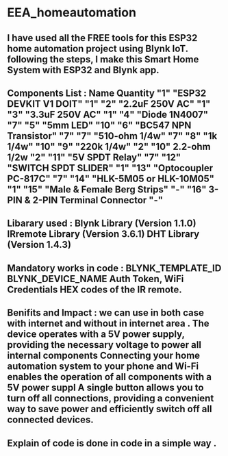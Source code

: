 # EEA_homeautomation
I have used all the FREE tools for this ESP32 home automation project using Blynk IoT. 
following   the steps, I make this Smart Home System with ESP32 and Blynk app.
------------------------------------------------------------------------------------------------------------------------
 Components List   : 
	Name	                               			Quantity
"1"	"ESP32 DEVKIT V1 DOIT"	             		"1"
"2"	"2.2uF 250V AC"	                      	"1"
"3"	"3.3uF 250V AC"	                      	"1"
"4"	"Diode 1N4007"                         "7"
"5"	"5mm LED"							              	"10"
"6"	"BC547 NPN Transistor"			        	"7"
"7"	"510-ohm 1/4w"					            	"7"
"8"	"1k 1/4w"					                   "10"
"9"	"220k 1/4w"			 			              	"2"
"10"	2.2-ohm 1/2w				 				        "2"
"11"	"5V SPDT Relay"			              	"7"
"12"	"SWITCH SPDT SLIDER"	 				      "1"
"13"	"Optocoupler PC-817C"					      "7"
"14"	"HLK-5M05 or HLK-10M05"							"1"
"15"	"Male & Female Berg Strips"		      "-"
"16"	3-PIN & 2-PIN Terminal Connector    "-"
-------------------------------------------------------------------------------------------------------------------------
Libarary used : 
Blynk Library (Version 1.1.0)
IRremote Library (Version 3.6.1)
DHT Library (Version 1.4.3)
-------------------------------------------------------------------------------------------------------------------------
Mandatory works in code  : 
BLYNK_TEMPLATE_ID 
BLYNK_DEVICE_NAME
Auth Token, WiFi Credentials 
HEX codes of the IR remote.
-------------------------------------------------------------------------------------------------------------------------
Benifits and Impact  :
we can use in both case with internet and without in internet area .
The device operates with a 5V power supply, providing the necessary voltage to power all internal components
Connecting your home automation system to your phone and Wi-Fi enables the operation of all components with a 5V power suppl
A single button allows you to turn off all connections, providing a convenient way to save power and efficiently switch off all connected devices. 
--------------------------------------------------------------------------------------------------------------------------
Explain of code is done in code in a simple way . 
-------------------------------------------------------------------------------------------------------------------------




